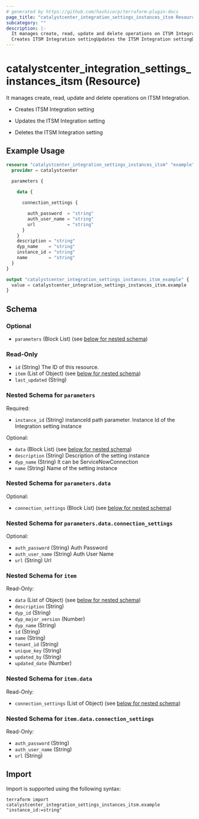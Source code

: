 ```yaml
---
# generated by https://github.com/hashicorp/terraform-plugin-docs
page_title: "catalystcenter_integration_settings_instances_itsm Resource - terraform-provider-catalystcenter"
subcategory: ""
description: |-
  It manages create, read, update and delete operations on ITSM Integration.
  Creates ITSM Integration settingUpdates the ITSM Integration settingDeletes the ITSM Integration setting
---
```


# catalystcenter_integration_settings_instances_itsm (Resource)

It manages create, read, update and delete operations on ITSM Integration.

- Creates ITSM Integration setting

- Updates the ITSM Integration setting

- Deletes the ITSM Integration setting

## Example Usage

```terraform
resource "catalystcenter_integration_settings_instances_itsm" "example" {
  provider = catalystcenter
 
  parameters {

    data {

      connection_settings {

        auth_password  = "string"
        auth_user_name = "string"
        url            = "string"
      }
    }
    description = "string"
    dyp_name    = "string"
    instance_id = "string"
    name        = "string"
  }
}

output "catalystcenter_integration_settings_instances_itsm_example" {
  value = catalystcenter_integration_settings_instances_itsm.example
}
```

<!-- schema generated by tfplugindocs -->
## Schema

### Optional

- `parameters` (Block List) (see [below for nested schema](#nestedblock--parameters))

### Read-Only

- `id` (String) The ID of this resource.
- `item` (List of Object) (see [below for nested schema](#nestedatt--item))
- `last_updated` (String)

<a id="nestedblock--parameters"></a>
### Nested Schema for `parameters`

Required:

- `instance_id` (String) instanceId path parameter. Instance Id of the Integration setting instance

Optional:

- `data` (Block List) (see [below for nested schema](#nestedblock--parameters--data))
- `description` (String) Description of the setting instance
- `dyp_name` (String) It can be ServiceNowConnection
- `name` (String) Name of the setting instance

<a id="nestedblock--parameters--data"></a>
### Nested Schema for `parameters.data`

Optional:

- `connection_settings` (Block List) (see [below for nested schema](#nestedblock--parameters--data--connection_settings))

<a id="nestedblock--parameters--data--connection_settings"></a>
### Nested Schema for `parameters.data.connection_settings`

Optional:

- `auth_password` (String) Auth Password
- `auth_user_name` (String) Auth User Name
- `url` (String) Url




<a id="nestedatt--item"></a>
### Nested Schema for `item`

Read-Only:

- `data` (List of Object) (see [below for nested schema](#nestedobjatt--item--data))
- `description` (String)
- `dyp_id` (String)
- `dyp_major_version` (Number)
- `dyp_name` (String)
- `id` (String)
- `name` (String)
- `tenant_id` (String)
- `unique_key` (String)
- `updated_by` (String)
- `updated_date` (Number)

<a id="nestedobjatt--item--data"></a>
### Nested Schema for `item.data`

Read-Only:

- `connection_settings` (List of Object) (see [below for nested schema](#nestedobjatt--item--data--connection_settings))

<a id="nestedobjatt--item--data--connection_settings"></a>
### Nested Schema for `item.data.connection_settings`

Read-Only:

- `auth_password` (String)
- `auth_user_name` (String)
- `url` (String)

## Import

Import is supported using the following syntax:

```shell
terraform import catalystcenter_integration_settings_instances_itsm.example "instance_id:=string"
```
